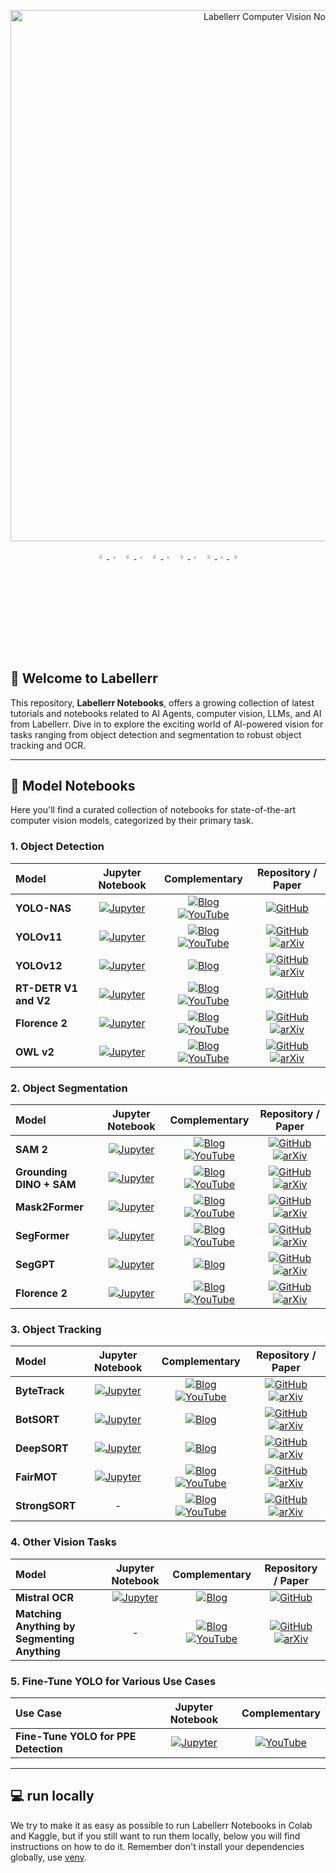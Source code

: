 <div align="center">
  <p>
    <a align="center" href="https://www.labellerr.com/" target="_blank">
      <img
        width="850"
        src="https://storage.googleapis.com/labellerr-cdn/%200%20Labellerr%20template/notebook.webp"
        alt="Labellerr Computer Vision Notebooks"
      >
    </a>
  </p>
  <!-- <br>

  [Website](https://www.labellerr.com/) | [SDK](https://docs.labellerr.com/labellerr/labellerr-sdk/overview-and-getting-started) | [Blog](https://www.labellerr.com/blog/) | [Contact Us](https://www.labellerr.com/book-a-demo)

  <!-- <br> -->

  <div align="center">
      <a href="https://www.youtube.com/@Labellerr">
          <img
            src="https://storage.googleapis.com/labellerr-cdn/%200%20Labellerr%20template/youtube.svg"
            width="4%"
            alt="YouTube"
          />
      </a>
      <img src="https://storage.googleapis.com/labellerr-cdn/%200%20Labellerr%20template/blank.png" width="3%"/>
      <a href="https://www.labellerr.com/">
          <img
            src="https://storage.googleapis.com/labellerr-cdn/%200%20Labellerr%20template/labellerr.svg"
            width="4%"
            alt="Labellerr App"
          />
      </a>
      <img src="https://storage.googleapis.com/labellerr-cdn/%200%20Labellerr%20template/blank.png" width="3%"/>
      <a href="https://in.linkedin.com/company/labellerr">
          <img
            src="https://storage.googleapis.com/labellerr-cdn/%200%20Labellerr%20template/linkedin.svg"
            width="4%"
            alt="LinkedIn"
          />
      </a>
      <img src="https://storage.googleapis.com/labellerr-cdn/%200%20Labellerr%20template/blank.png" width="3%"/>
      <a href="https://labellerrknowbase.notion.site/Help-Center-540ab5ca6c2e4d7cb476fe4651356bf1">
          <img
            src="https://storage.googleapis.com/labellerr-cdn/%200%20Labellerr%20template/readthedocs.svg"
            width="4%"
            alt="Documentation"
          />
      </a>
      <img src="https://storage.googleapis.com/labellerr-cdn/%200%20Labellerr%20template/blank.png" width="3%"/>
      <a href="https://twitter.com/Labellerr1/status/1917643866460561520">
          <img
            src="https://storage.googleapis.com/labellerr-cdn/%200%20Labellerr%20template/twutter.svg"
            width="4%"
            alt="Twitter"
          />
      <img src="https://storage.googleapis.com/labellerr-cdn/%200%20Labellerr%20template/blank.png" width="3%"/>
      <a href="https://www.labellerr.com/blog/">
          <img
            src="https://storage.googleapis.com/labellerr-cdn/%200%20Labellerr%20template/doc.svg"
            width="4%"
            alt="Blog"
          />
      </a>
      </a>
  </div>
</div>

## 👋 Welcome to Labellerr

This repository, **Labellerr Notebooks**, offers a growing collection of latest tutorials and notebooks related to AI Agents, computer vision, LLMs, and AI from Labellerr. Dive in to explore the exciting world of AI-powered vision for tasks ranging from object detection and segmentation to robust object tracking and OCR.

---

## 🚀 Model Notebooks

Here you'll find a curated collection of notebooks for state-of-the-art computer vision models, categorized by their primary task.

### 1. Object Detection

| **Model**            | **Jupyter Notebook** | **Complementary** | **Repository / Paper** |
|:---------------------|:--------------------:|:-----------------:|:----------------------:|
| **YOLO-NAS**         | [![Jupyter](https://storage.googleapis.com/labellerr-cdn/%200%20Labellerr%20template/jupyter-logo.svg)](https://github.com/Labellerr/Hands-On-Learning-in-Computer-Vision/blob/main/Model%20Notebooks/YOLO/YOLO-NAS/yolo-nas.ipynb) | [![Blog](https://storage.googleapis.com/labellerr-cdn/%200%20Labellerr%20template/LABELLERR-LOGO.svg)](https://www.labellerr.com/blog/the-ultimate-yolo-nas-guide-2025-what-it-is-how-to-use/) [![YouTube](https://badges.aleen42.com/src/youtube.svg)](https://www.youtube.com/watch?v=M0duRkr9GEg) | [![GitHub](https://badges.aleen42.com/src/github.svg)](https://github.com/Labellerr/Hands-On-Learning-in-Computer-Vision/tree/main/Model%20Notebooks/YOLO/YOLO-NAS) |
| **YOLOv11**          | [![Jupyter](https://storage.googleapis.com/labellerr-cdn/%200%20Labellerr%20template/jupyter-logo.svg)](https://github.com/Labellerr/Hands-On-Learning-in-Computer-Vision/blob/main/Model%20Notebooks/YOLO/YOLOv11/YOLO-EXP-all-vision-task.ipynb) | [![Blog](https://storage.googleapis.com/labellerr-cdn/%200%20Labellerr%20template/LABELLERR-LOGO.svg)](https://www.labellerr.com/blog/how-to-perform-yolos-various-task/) [![YouTube](https://badges.aleen42.com/src/youtube.svg)](https://www.youtube.com/watch?v=L0nhtdvu6z0) | [![GitHub](https://badges.aleen42.com/src/github.svg)](https://github.com/Labellerr/Hands-On-Learning-in-Computer-Vision/tree/main/Model%20Notebooks/YOLO/YOLOv11) [![arXiv](https://img.shields.io/badge/arXiv-2410.17725-b31b1b.svg)](https://www.arxiv.org/abs/2410.17725)|
| **YOLOv12**          | [![Jupyter](https://storage.googleapis.com/labellerr-cdn/%200%20Labellerr%20template/jupyter-logo.svg)](https://github.com/Labellerr/Hands-On-Learning-in-Computer-Vision/blob/main/Model%20Notebooks/YOLO/YOLOv12/yolov12_testing.ipynb) | [![Blog](https://storage.googleapis.com/labellerr-cdn/%200%20Labellerr%20template/LABELLERR-LOGO.svg)](https://www.labellerr.com/blog/evaluation-of-yolov12/) | [![GitHub](https://badges.aleen42.com/src/github.svg)](https://github.com/Labellerr/Hands-On-Learning-in-Computer-Vision/tree/main/Model%20Notebooks/YOLO/YOLOv12) [![arXiv](https://img.shields.io/badge/arXiv-2502.12524-b31b1b.svg)](https://arxiv.org/abs/2502.12524)|
| **RT-DETR V1 and V2**| [![Jupyter](https://storage.googleapis.com/labellerr-cdn/%200%20Labellerr%20template/jupyter-logo.svg)](https://github.com/Labellerr/Hands-On-Learning-in-Computer-Vision/blob/main/Model%20Notebooks/DETR/RT-DETR_V1_V2.ipynb) | [![Blog](https://storage.googleapis.com/labellerr-cdn/%200%20Labellerr%20template/LABELLERR-LOGO.svg)](https://www.labellerr.com/blog/rt-detrv2-beats-yolo-full-comparison-tutorial/) [![YouTube](https://badges.aleen42.com/src/youtube.svg)](https://www.youtube.com/watch?v=9855PcoFceQ) | [![GitHub](https://badges.aleen42.com/src/github.svg)](https://github.com/Labellerr/Hands-On-Learning-in-Computer-Vision/tree/main/Model%20Notebooks/DETR) |
| **Florence 2**       | [![Jupyter](https://storage.googleapis.com/labellerr-cdn/%200%20Labellerr%20template/jupyter-logo.svg)](https://github.com/Labellerr/Hands-On-Learning-in-Computer-Vision/blob/main/Model%20Notebooks/Florence2/florence2_inference_notebook.ipynb) | [![Blog](https://storage.googleapis.com/labellerr-cdn/%200%20Labellerr%20template/LABELLERR-LOGO.svg)](https://www.labellerr.com/blog/how-to-perform-various-tasks-using-florence-2/) [![YouTube](https://badges.aleen42.com/src/youtube.svg)](https://www.youtube.com/watch?v=L9ae7cvJ7Ow) | [![GitHub](https://badges.aleen42.com/src/github.svg)](https://github.com/Labellerr/Hands-On-Learning-in-Computer-Vision/tree/main/Model%20Notebooks/Florence2) [![arXiv](https://img.shields.io/badge/arXiv-2311.06242-b31b1b.svg)](https://arxiv.org/abs/2311.06242) |
| **OWL v2**           | [![Jupyter](https://storage.googleapis.com/labellerr-cdn/%200%20Labellerr%20template/jupyter-logo.svg)](https://github.com/Labellerr/Hands-On-Learning-in-Computer-Vision/blob/main/Model%20Notebooks/OWL/OWLv2/OWLv2.ipynb) | [![Blog](https://storage.googleapis.com/labellerr-cdn/%200%20Labellerr%20template/LABELLERR-LOGO.svg)](https://www.labellerr.com/blog/how-to-perform-various-task-using-owl-v2/) [![YouTube](https://badges.aleen42.com/src/youtube.svg)](https://www.youtube.com/watch?v=O9QX8W9xXJY) | [![GitHub](https://badges.aleen42.com/src/github.svg)](https://github.com/Labellerr/Hands-On-Learning-in-Computer-Vision/tree/main/Model%20Notebooks/OWL/OWLv2) [![arXiv](https://img.shields.io/badge/arXiv-2306.09683-b31b1b.svg)](https://arxiv.org/abs/2306.09683)|

### 2. Object Segmentation

| **Model**                | **Jupyter Notebook** | **Complementary** | **Repository / Paper** |
|:-------------------------|:--------------------:|:-----------------:|:----------------------:|
| **SAM 2**                | [![Jupyter](https://storage.googleapis.com/labellerr-cdn/%200%20Labellerr%20template/jupyter-logo.svg)](https://github.com/Labellerr/Hands-On-Learning-in-Computer-Vision/blob/main/Model%20Notebooks/SAM2/SAM2_inference_notebook.ipynb) | [![Blog](https://storage.googleapis.com/labellerr-cdn/%200%20Labellerr%20template/LABELLERR-LOGO.svg)](https://www.labellerr.com/blog/learn-sam-2-in-minutes/) [![YouTube](https://badges.aleen42.com/src/youtube.svg)](https://www.youtube.com/watch?v=4Emb4j1T6-8) | [![GitHub](https://badges.aleen42.com/src/github.svg)](https://github.com/Labellerr/Hands-On-Learning-in-Computer-Vision/tree/main/Model%20Notebooks/SAM2) [![arXiv](https://img.shields.io/badge/arXiv-2408.00714-b31b1b.svg)](https://arxiv.org/abs/2408.00714) |
| **Grounding DINO + SAM** | [![Jupyter](https://storage.googleapis.com/labellerr-cdn/%200%20Labellerr%20template/jupyter-logo.svg)](https://github.com/Labellerr/Hands-On-Learning-in-Computer-Vision/blob/main/Model%20Notebooks/Vision%20Agent/Vision_Agent_using_Segment_Anything.ipynb) | [![Blog](https://storage.googleapis.com/labellerr-cdn/%200%20Labellerr%20template/LABELLERR-LOGO.svg)](https://www.labellerr.com/blog/vision-agent-using-segment-anything/) [![YouTube](https://badges.aleen42.com/src/youtube.svg)](https://www.youtube.com/watch?v=mVkPXbWxnEg) | [![GitHub](https://badges.aleen42.com/src/github.svg)](https://github.com/Labellerr/Hands-On-Learning-in-Computer-Vision/tree/main/Model%20Notebooks/Vision%20Agent) [![arXiv](https://img.shields.io/badge/arXiv-2303.05499-b31b1b.svg)](https://arxiv.org/abs/2303.05499) |
| **Mask2Former**          | [![Jupyter](https://storage.googleapis.com/labellerr-cdn/%200%20Labellerr%20template/jupyter-logo.svg)](https://github.com/Labellerr/Hands-On-Learning-in-Computer-Vision/blob/main/Model%20Notebooks/Mask2Former/Mask2Former_experiment_notebook.ipynb) | [![Blog](https://storage.googleapis.com/labellerr-cdn/%200%20Labellerr%20template/LABELLERR-LOGO.svg)](https://www.labellerr.com/blog/mask2former-hands-on-tutorial-guide/) [![YouTube](https://badges.aleen42.com/src/youtube.svg)](https://www.youtube.com/watch?v=9rnRmx5WQzc) | [![GitHub](https://badges.aleen42.com/src/github.svg)](https://github.com/Labellerr/Hands-On-Learning-in-Computer-Vision/tree/main/Model%20Notebooks/Mask2Former) [![arXiv](https://img.shields.io/badge/arXiv-2112.01527-b31b1b.svg)](https://arxiv.org/abs/2112.01527)  |
| **SegFormer**            | [![Jupyter](https://storage.googleapis.com/labellerr-cdn/%200%20Labellerr%20template/jupyter-logo.svg)](https://github.com/Labellerr/Hands-On-Learning-in-Computer-Vision/blob/main/Model%20Notebooks/SegFormer/Segformer_inference_notebook.ipynb) | [![Blog](https://storage.googleapis.com/labellerr-cdn/%200%20Labellerr%20template/LABELLERR-LOGO.svg)](https://www.labellerr.com/blog/segformer/) [![YouTube](https://badges.aleen42.com/src/youtube.svg)](https://www.youtube.com/watch?v=N-1_rt5kKN0) | [![GitHub](https://badges.aleen42.com/src/github.svg)](https://github.com/Labellerr/Hands-On-Learning-in-Computer-Vision/tree/main/Model%20Notebooks/SegFormer) [![arXiv](https://img.shields.io/badge/arXiv-2105.15203v3-b31b1b.svg)](https://arxiv.org/abs/2105.15203v3) |
| **SegGPT**               | [![Jupyter](https://storage.googleapis.com/labellerr-cdn/%200%20Labellerr%20template/jupyter-logo.svg)](https://github.com/Labellerr/Hands-On-Learning-in-Computer-Vision/blob/main/Model%20Notebooks/SegGPT/segGPT_notebook.ipynb) | [![Blog](https://storage.googleapis.com/labellerr-cdn/%200%20Labellerr%20template/LABELLERR-LOGO.svg)](https://www.labellerr.com/blog/seggpt-demo-code-next-gen-segmentation-is-here/) | [![GitHub](https://badges.aleen42.com/src/github.svg)](https://github.com/Labellerr/Hands-On-Learning-in-Computer-Vision/tree/main/Model%20Notebooks/SegGPT) [![arXiv](https://img.shields.io/badge/arXiv-2304.03284-b31b1b.svg)](https://arxiv.org/abs/2304.03284) |
| **Florence 2**           | [![Jupyter](https://storage.googleapis.com/labellerr-cdn/%200%20Labellerr%20template/jupyter-logo.svg)](https://github.com/Labellerr/Hands-On-Learning-in-Computer-Vision/blob/main/Model%20Notebooks/Florence2/florence2_inference_notebook.ipynb) | [![Blog](https://storage.googleapis.com/labellerr-cdn/%200%20Labellerr%20template/LABELLERR-LOGO.svg)](https://www.labellerr.com/blog/how-to-perform-various-tasks-using-florence-2/) [![YouTube](https://badges.aleen42.com/src/youtube.svg)](https://www.youtube.com/watch?v=L9ae7cvJ7Ow) | [![GitHub](https://badges.aleen42.com/src/github.svg)](https://github.com/Labellerr/Hands-On-Learning-in-Computer-Vision/tree/main/Model%20Notebooks/Florence2) [![arXiv](https://img.shields.io/badge/arXiv-2311.06242-b31b1b.svg)](https://arxiv.org/abs/2311.06242) |

### 3. Object Tracking

| **Model**      | **Jupyter Notebook** | **Complementary** | **Repository / Paper** |
|:---------------|:--------------------:|:-----------------:|:----------------------:|
| **ByteTrack**  | [![Jupyter](https://storage.googleapis.com/labellerr-cdn/%200%20Labellerr%20template/jupyter-logo.svg)](https://github.com/Labellerr/Hands-On-Learning-in-Computer-Vision/blob/main/Model%20Notebooks/ByteTrack/bytetrack.ipynb) | [![Blog](https://storage.googleapis.com/labellerr-cdn/%200%20Labellerr%20template/LABELLERR-LOGO.svg)](https://www.labellerr.com/blog/how-to-implement-bytetrack/) [![YouTube](https://badges.aleen42.com/src/youtube.svg)](https://www.youtube.com/watch?v=0gJjJ2P08GE) | [![GitHub](https://badges.aleen42.com/src/github.svg)](https://github.com/Labellerr/Hands-On-Learning-in-Computer-Vision/tree/main/Model%20Notebooks/ByteTrack) [![arXiv](https://img.shields.io/badge/arXiv-2110.06864-b31b1b.svg)](https://arxiv.org/abs/2110.06864) |
| **BotSORT**   | [![Jupyter](https://storage.googleapis.com/labellerr-cdn/%200%20Labellerr%20template/jupyter-logo.svg)](https://github.com/Labellerr/Hands-On-Learning-in-Computer-Vision/tree/main/Model%20Notebooks/BotSORT) | [![Blog](https://storage.googleapis.com/labellerr-cdn/%200%20Labellerr%20template/LABELLERR-LOGO.svg)](https://www.labellerr.com/blog/bot-sort-tracking/) | [![GitHub](https://badges.aleen42.com/src/github.svg)](https://github.com/NirAharon/BoT-SORT) [![arXiv](https://img.shields.io/badge/arXiv-2206.14651-b31b1b.svg)](https://arxiv.org/abs/2206.14651) |
| **DeepSORT**   | [![Jupyter](https://storage.googleapis.com/labellerr-cdn/%200%20Labellerr%20template/jupyter-logo.svg)](https://github.com/Labellerr/Hands-On-Learning-in-Computer-Vision/blob/main/Model%20Notebooks/DeepSORT/deepsort.ipynb) | [![Blog](https://storage.googleapis.com/labellerr-cdn/%200%20Labellerr%20template/LABELLERR-LOGO.svg)](https://www.labellerr.com/blog/deepsort-real-time-object-tracking-guide/) | [![GitHub](https://badges.aleen42.com/src/github.svg)](https://github.com/nwojke/deep_sort) [![arXiv](https://img.shields.io/badge/arXiv-1703.07402-b31b1b.svg)](https://arxiv.org/abs/1703.07402) |
| **FairMOT**    | [![Jupyter](https://storage.googleapis.com/labellerr-cdn/%200%20Labellerr%20template/jupyter-logo.svg)](https://github.com/Labellerr/Hands-On-Learning-in-Computer-Vision/blob/main/Model%20Notebooks/FairMOT/README.md) | [![Blog](https://storage.googleapis.com/labellerr-cdn/%200%20Labellerr%20template/LABELLERR-LOGO.svg)](https://www.labellerr.com/blog/implementing-fairmot-tutorial/) [![YouTube](https://badges.aleen42.com/src/youtube.svg)](https://www.youtube.com/watch?v=64Ncymcfpsk) | [![GitHub](https://badges.aleen42.com/src/github.svg)](https://github.com/Labellerr/Hands-On-Learning-in-Computer-Vision/tree/main/Model%20Notebooks/FairMOT) [![arXiv](https://img.shields.io/badge/arXiv-2004.01888-b31b1b.svg)](https://arxiv.org/abs/2004.01888)|
| **StrongSORT** | - | [![Blog](https://storage.googleapis.com/labellerr-cdn/%200%20Labellerr%20template/LABELLERR-LOGO.svg)](https://www.labellerr.com/blog/objects-tracking-using-strongsort/) [![YouTube](https://badges.aleen42.com/src/youtube.svg)](https://www.youtube.com/watch?v=hviocgahbpc) | [![GitHub](https://badges.aleen42.com/src/github.svg)](https://github.com/dyhBUPT/StrongSORT) [![arXiv](https://img.shields.io/badge/arXiv-2202.13514-b31b1b.svg)](https://arxiv.org/abs/2202.13514) |



### 4. Other Vision Tasks

| **Model**       | **Jupyter Notebook** | **Complementary** | **Repository / Paper** |
|:----------------|:--------------------:|:-----------------:|:----------------------:|
| **Mistral OCR** | [![Jupyter](https://storage.googleapis.com/labellerr-cdn/%200%20Labellerr%20template/jupyter-logo.svg)](https://github.com/Labellerr/Hands-On-Learning-in-Computer-Vision/blob/main/Model%20Notebooks/Mistral/mistralOCR/mistralOCR.ipynb) | [![Blog](https://storage.googleapis.com/labellerr-cdn/%200%20Labellerr%20template/LABELLERR-LOGO.svg)](https://www.labellerr.com/blog/mistralocr-did-it-do-what-it-claim/) | [![GitHub](https://badges.aleen42.com/src/github.svg)](https://github.com/Labellerr/Hands-On-Learning-in-Computer-Vision/tree/main/Model%20Notebooks/Mistral/mistralOCR) |
| **Matching Anything by Segmenting Anything** | - | [![Blog](https://storage.googleapis.com/labellerr-cdn/%200%20Labellerr%20template/LABELLERR-LOGO.svg)](https://www.labellerr.com/blog/matching-anything-by-segment-anything/) [![YouTube](https://badges.aleen42.com/src/youtube.svg)](https://www.youtube.com/watch?v=HBk_hkP6k-I) | [![GitHub](https://badges.aleen42.com/src/github.svg)](https://github.com/siyuanliii/masa) [![arXiv](https://img.shields.io/badge/arXiv-2406.04221-b31b1b.svg)](https://arxiv.org/abs/2406.04221) |


### 5. Fine-Tune YOLO for Various Use Cases

| **Use Case**       | **Jupyter Notebook** | **Complementary** |
|:----------------|:--------------------:|:-----------------:|
| **Fine-Tune YOLO for PPE Detection** | [![Jupyter](https://storage.googleapis.com/labellerr-cdn/%200%20Labellerr%20template/jupyter-logo.svg)](<LINK>) |  [![YouTube](https://badges.aleen42.com/src/youtube.svg)](<LINK>)

---

## 💻 run locally

We try to make it as easy as possible to run Labellerr Notebooks in Colab and Kaggle, but if you still want to run them locally, below you will find instructions on how to do it. Remember don't install your dependencies globally, use [venv](https://packaging.python.org/en/latest/guides/installing-using-pip-and-virtual-environments/).


